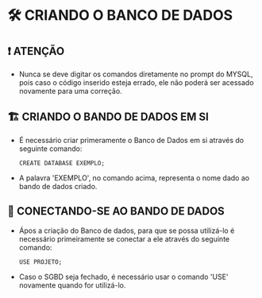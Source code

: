 # 🛠 **CRIANDO O BANCO DE DADOS**

## ❗ **ATENÇÃO**

- Nunca se deve digitar os comandos diretamente no prompt do MYSQL, pois caso o código inserido esteja errado, ele não poderá ser acessado novamente para uma correção.

## 🏗 **CRIANDO O BANDO DE DADOS EM SI**

- É necessário criar primeramente o Banco de Dados em si através do seguinte comando:

	`CREATE DATABASE EXEMPLO;`

- A palavra 'EXEMPLO', no comando acima, representa o nome dado ao bando de dados criado.

## 🔌 **CONECTANDO-SE AO BANDO DE DADOS**

- Ápos a criação do Banco de dados, para que se possa utilizá-lo é necessário primeiramente se conectar a ele através do seguinte comando:

	`USE PROJETO;`

- Caso o SGBD seja fechado, é necessário usar o comando 'USE' novamente quando for utilizá-lo.